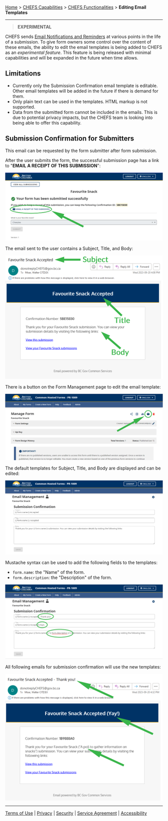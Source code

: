 [Home](index) > [CHEFS Capabilities](CHEFS-Capabilities) > [CHEFS Functionalities](CHEFS-functionalities) > **Editing Email Templates**
***

> **EXPERIMENTAL**

CHEFS sends [Email Notifications and Reminders](CHEFS-Notifications-and-Reminders) at various points in the life of a submission. To give form owners some control over the content of these emails, the ability to edit the email templates is being added to CHEFS as an *experimental feature*. This feature is being released with minimal capabilities and will be expanded in the future when time allows.

## Limitations

- Currently only the Submission Confirmation email template is editable. Other email templates will be added in the future if there is demand for them.
- Only plain text can be used in the templates. HTML markup is not supported.
- Data from the submitted form cannot be included in the emails. This is due to potential privacy impacts, but the CHEFS team is looking into being able to offer this capability.

## Submission Confirmation for Submitters

This email can be requested by the form submitter after form submission.

After the user submits the form, the successful submission page has a link to "**EMAIL A RECEIPT OF THIS SUBMISSION**":

![image](images/eet1.png)

The email sent to the user contains a Subject, Title, and Body:

![image](images/eet2.png)

There is a button on the Form Management page to edit the email template:

![image](images/eet3.png)

The default templates for Subject, Title, and Body are displayed and can be edited:

![image](images/eet4.png)

Mustache syntax can be used to add the following fields to the templates:
- `form.name`: the "Name" of the form.
- `form.description`: the "Description" of the form.

![image](images/eet5.png)

All following emails for submission confirmation will use the new templates:

![image](images/eet6.png)

***
[Terms of Use](Terms-of-Use) | [Privacy](Privacy) | [Security](Security) | [Service Agreement](Service-Agreement) | [Accessibility](Accessibility)